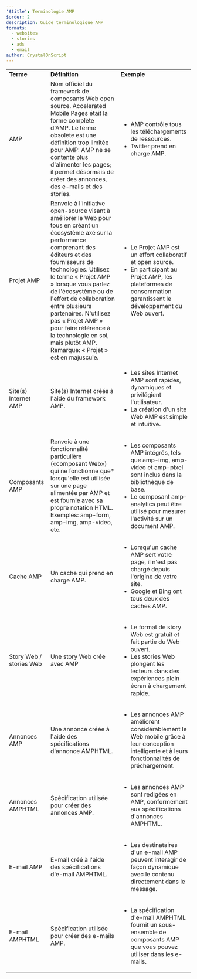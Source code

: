 ```yaml
---
'$title': Terminologie AMP
$order: 2
description: Guide terminologique AMP
formats:
  - websites
  - stories
  - ads
  - email
author: CrystalOnScript
---
```


<table>
  <tr>
   <td>
<strong>Terme</strong>
   </td>
   <td>
<strong>Définition</strong>
   </td>
   <td>
<strong>Exemple</strong>
   </td>
  </tr>
  <tr>
   <td>AMP</td>
   <td>Nom officiel du framework de composants Web open source. Accelerated Mobile Pages était la forme complète d'AMP. Le terme obsolète est une définition trop limitée pour AMP: AMP ne se contente plus d'alimenter les pages; il permet désormais de créer des annonces, des e-mails et des stories.</td>
   <td>
<ul>
      <li>AMP contrôle tous les téléchargements de ressources.</li>
<li>Twitter prend en charge AMP.</li>
      </ul>
   </td>
  </tr>
  <tr>
   <td>Projet AMP</td>
   <td>Renvoie à l'initiative open-source visant à améliorer le Web pour tous en créant un écosystème axé sur la performance comprenant des éditeurs et des fournisseurs de technologies. Utilisez le terme « Projet AMP » lorsque vous parlez de l'écosystème ou de l'effort de collaboration entre plusieurs partenaires. N'utilisez pas « Projet AMP » pour faire référence à la technologie en soi, mais plutôt AMP. Remarque: « Projet » est en majuscule.</td>
   <td>
<ul>
      <li>Le Projet AMP est un effort collaboratif et open source.</li>
<li>En participant au Projet AMP, les plateformes de consommation garantissent le développement du Web ouvert.</li>
</ul>
   </td>
  </tr>
  <tr>
   <td>Site(s) Internet AMP</td>
   <td>Site(s) Internet créés à l'aide du framework AMP.</td>
   <td>
<ul>
      <li>Les sites Internet AMP sont rapides, dynamiques et privilégient l'utilisateur.</li>
<li>La création d'un site Web AMP est simple et intuitive.</li>
</ul>
   </td>
  </tr>
  <tr>
   <td>Composants AMP</td>
   <td>Renvoie à une fonctionnalité particulière («composant Web») qui ne fonctionne que* lorsqu'elle est utilisée sur une page alimentée par AMP et est fournie avec sa propre notation HTML. Exemples: amp-form, amp-img, amp-video, etc.</td>
   <td>
<ul>
      <li>Les composants AMP intégrés, tels que amp-img, amp-video et amp-pixel sont inclus dans la bibliothèque de base.</li>
<li>Le composant amp-analytics peut être utilisé pour mesurer l'activité sur un document AMP.</li>
</ul>
   </td>
  </tr>
  <tr>
   <td>Cache AMP</td>
   <td>Un cache qui prend en charge AMP.</td>
   <td>
<ul>
      <li>Lorsqu'un cache AMP sert votre page, il n'est pas chargé depuis l'origine de votre site.</li>
<li>Google et Bing ont tous deux des caches AMP.</li>
</ul>
   </td>
  </tr>
  <tr>
   <td>Story Web / stories Web</td>
   <td>Une story Web crée avec AMP</td>
   <td>
<ul>
      <li>Le format de story Web est gratuit et fait partie du Web ouvert.</li>
<li>Les stories Web plongent les lecteurs dans des expériences plein écran à chargement rapide.</li>
</ul>
   </td>
  </tr>
  <tr>
   <td>Annonces AMP</td>
   <td>Une annonce créée à l'aide des spécifications d'annonce AMPHTML.</td>
   <td>
<ul>
      <li>Les annonces AMP améliorent considérablement le Web mobile grâce à leur conception intelligente et à leurs fonctionnalités de préchargement.</li>
</ul>
   </td>
  </tr>
  <tr>
   <td>Annonces AMPHTML</td>
   <td>Spécification utilisée pour créer des annonces AMP.</td>
   <td>
<ul>
      <li>Les annonces AMP sont rédigées en AMP, conformément aux spécifications d'annonces AMPHTML.</li>
</ul>
   </td>
  </tr>
  <tr>
   <td>E-mail AMP</td>
   <td>E-mail créé à l'aide des spécifications d'e-mail AMPHTML.</td>
   <td>
<ul>
      <li>Les destinataires d'un e-mail AMP peuvent interagir de façon dynamique avec le contenu directement dans le message.</li>
</ul>
   </td>
  </tr>
  <tr>
   <td>E-mail AMPHTML</td>
   <td>Spécification utilisée pour créer des e-mails AMP.</td>
   <td>
<ul>
      <li>La spécification d'e-mail AMPHTML fournit un sous-ensemble de composants AMP que vous pouvez utiliser dans les e-mails.</li>
</ul>
   </td>
  </tr>
</table>
